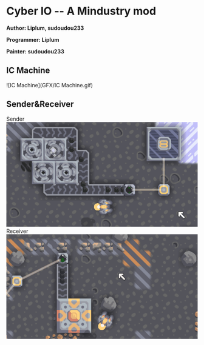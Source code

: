 # Cyber IO -- A Mindustry mod

**Author: Liplum, sudoudou233**

**Programmer: Liplum**

**Painter: sudoudou233**

## IC Machine

![IC Machine](GFX/IC Machine.gif)

## Sender&Receiver

Sender
![Sender](GFX/Sender.gif)
Receiver
![Receiver](GFX/Receiver.gif)
